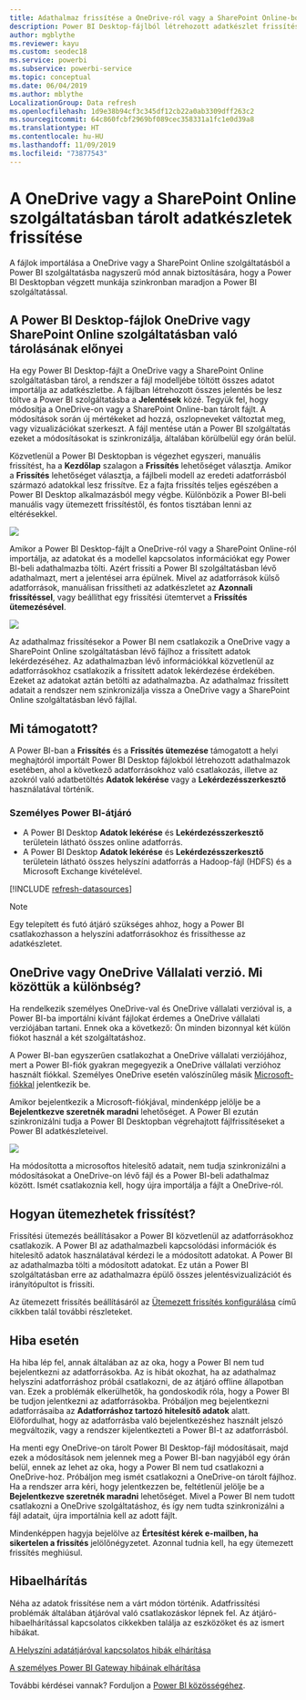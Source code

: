```yaml
---
title: Adathalmaz frissítése a OneDrive-ról vagy a SharePoint Online-ból
description: Power BI Desktop-fájlból létrehozott adatkészlet frissítése a OneDrive vagy a SharePoint Online szolgáltatásban
author: mgblythe
ms.reviewer: kayu
ms.custom: seodec18
ms.service: powerbi
ms.subservice: powerbi-service
ms.topic: conceptual
ms.date: 06/04/2019
ms.author: mblythe
LocalizationGroup: Data refresh
ms.openlocfilehash: 1d9e38b94cf3c345df12cb22a0ab3309dff263c2
ms.sourcegitcommit: 64c860fcbf2969bf089cec358331a1fc1e0d39a8
ms.translationtype: HT
ms.contentlocale: hu-HU
ms.lasthandoff: 11/09/2019
ms.locfileid: "73877543"
---
```

# <a name="refresh-a-dataset-stored-on-onedrive-or-sharepoint-online"></a>A OneDrive vagy a SharePoint Online szolgáltatásban tárolt adatkészletek frissítése
A fájlok importálása a OneDrive vagy a SharePoint Online szolgáltatásból a Power BI szolgáltatásba nagyszerű mód annak biztosítására, hogy a Power BI Desktopban végzett munkája szinkronban maradjon a Power BI szolgáltatással.

## <a name="advantages-of-storing-a-power-bi-desktop-file-on-onedrive-or-sharepoint-online"></a>A Power BI Desktop-fájlok OneDrive vagy SharePoint Online szolgáltatásban való tárolásának előnyei
Ha egy Power BI Desktop-fájlt a OneDrive vagy a SharePoint Online szolgáltatásban tárol, a rendszer a fájl modelljébe töltött összes adatot importálja az adatkészletbe. A fájlban létrehozott összes jelentés be lesz töltve a Power BI szolgáltatásba a **Jelentések** közé. Tegyük fel, hogy módosítja a OneDrive-on vagy a SharePoint Online-ban tárolt fájlt. A módosítások során új mértékeket ad hozzá, oszlopneveket változtat meg, vagy vizualizációkat szerkeszt. A fájl mentése után a Power BI szolgáltatás ezeket a módosításokat is szinkronizálja, általában körülbelül egy órán belül.

Közvetlenül a Power BI Desktopban is végezhet egyszeri, manuális frissítést, ha a **Kezdőlap** szalagon a **Frissítés** lehetőséget választja. Amikor a **Frissítés** lehetőséget választja, a fájlbeli modell az eredeti adatforrásból származó adatokkal lesz frissítve. Ez a fajta frissítés teljes egészében a Power BI Desktop alkalmazásból megy végbe. Különbözik a Power BI-beli manuális vagy ütemezett frissítéstől, és fontos tisztában lenni az eltérésekkel.

![](media/refresh-desktop-file-onedrive/pbix-refresh.png)

Amikor a Power BI Desktop-fájlt a OneDrive-ról vagy a SharePoint Online-ról importálja, az adatokat és a modellel kapcsolatos információkat egy Power BI-beli adathalmazba tölti. Azért frissíti a Power BI szolgáltatásban lévő adathalmazt, mert a jelentései arra épülnek. Mivel az adatforrások külső adatforrások, manuálisan frissítheti az adatkészletet az **Azonnali frissítéssel**, vagy beállíthat egy frissítési ütemtervet a **Frissítés ütemezésével**. 

![](media/refresh-desktop-file-onedrive/powerbi-service-refresh.png)

Az adathalmaz frissítésekor a Power BI nem csatlakozik a OneDrive vagy a SharePoint Online szolgáltatásban lévő fájlhoz a frissített adatok lekérdezéséhez. Az adathalmazban lévő információkkal közvetlenül az adatforrásokhoz csatlakozik a frissített adatok lekérdezése érdekében. Ezeket az adatokat aztán betölti az adathalmazba. Az adathalmaz frissített adatait a rendszer nem szinkronizálja vissza a OneDrive vagy a SharePoint Online szolgáltatásban lévő fájllal.

## <a name="whats-supported"></a>Mi támogatott?
A Power BI-ban a **Frissítés** és a **Frissítés ütemezése** támogatott a helyi meghajtóról importált Power BI Desktop fájlokból létrehozott adathalmazok esetében, ahol a következő adatforrásokhoz való csatlakozás, illetve az azokról való adatbetöltés **Adatok lekérése** vagy a **Lekérdezésszerkesztő** használatával történik.

### <a name="power-bi-gateway---personal"></a>Személyes Power BI-átjáró
* A Power BI Desktop **Adatok lekérése** és **Lekérdezésszerkesztő** területein látható összes online adatforrás.
* A Power BI Desktop **Adatok lekérése** és **Lekérdezésszerkesztő** területein látható összes helyszíni adatforrás a Hadoop-fájl (HDFS) és a Microsoft Exchange kivételével.

<!-- Refresh Data sources-->
[!INCLUDE [refresh-datasources](./includes/refresh-datasources.md)]

> [!NOTE]
> Egy telepített és futó átjáró szükséges ahhoz, hogy a Power BI csatlakozhasson a helyszíni adatforrásokhoz és frissíthesse az adatkészletet.
> 
> 

## <a name="onedrive-or-onedrive-for-business-whats-the-difference"></a>OneDrive vagy OneDrive Vállalati verzió. Mi közöttük a különbség?
Ha rendelkezik személyes OneDrive-val és OneDrive vállalati verzióval is, a Power BI-ba importálni kívánt fájlokat érdemes a OneDrive vállalati verziójában tartani. Ennek oka a következő: Ön minden bizonnyal két külön fiókot használ a két szolgáltatáshoz.

A Power BI-ban egyszerűen csatlakozhat a OneDrive vállalati verziójához, mert a Power BI-fiók gyakran megegyezik a OneDrive vállalati verzióhoz használt fiókkal. Személyes OneDrive esetén valószínűleg másik [Microsoft-fiókkal](https://account.microsoft.com) jelentkezik be.

Amikor bejelentkezik a Microsoft-fiókjával, mindenképp jelölje be a **Bejelentkezve szeretnék maradni** lehetőséget. A Power BI ezután szinkronizálni tudja a Power BI Desktopban végrehajtott fájlfrissítéseket a Power BI adatkészleteivel.

![](media/refresh-desktop-file-onedrive/refresh_signin_keepmesignedin.png)

Ha módosította a microsoftos hitelesítő adatait, nem tudja szinkronizálni a módosításokat a OneDrive-on lévő fájl és a Power BI-beli adathalmaz között. Ismét csatlakoznia kell, hogy újra importálja a fájlt a OneDrive-ról.

## <a name="how-do-i-schedule-refresh"></a>Hogyan ütemezhetek frissítést?
Frissítési ütemezés beállításakor a Power BI közvetlenül az adatforrásokhoz csatlakozik. A Power BI az adathalmazbeli kapcsolódási információk és hitelesítő adatok használatával kérdezi le a módosított adatokat. A Power BI az adathalmazba tölti a módosított adatokat. Ez után a Power BI szolgáltatásban erre az adathalmazra épülő összes jelentésvizualizációt és irányítópultot is frissíti.

Az ütemezett frissítés beállításáról az [Ütemezett frissítés konfigurálása](refresh-scheduled-refresh.md) című cikkben talál további részleteket.

## <a name="when-things-go-wrong"></a>Hiba esetén
Ha hiba lép fel, annak általában az az oka, hogy a Power BI nem tud bejelentkezni az adatforrásokba. Az is hibát okozhat, ha az adathalmaz helyszíni adatforráshoz próbál csatlakozni, de az átjáró offline állapotban van. Ezek a problémák elkerülhetők, ha gondoskodik róla, hogy a Power BI be tudjon jelentkezni az adatforrásokba. Próbáljon meg bejelentkezni adatforrásaiba az **Adatforráshoz tartozó hitelesítő adatok** alatt. Előfordulhat, hogy az adatforrásba való bejelentkezéshez használt jelszó megváltozik, vagy a rendszer kijelentkezteti a Power BI-t az adatforrásból.

Ha menti egy OneDrive-on tárolt Power BI Desktop-fájl módosításait, majd ezek a módosítások nem jelennek meg a Power BI-ban nagyjából egy órán belül, ennek az lehet az oka, hogy a Power BI nem tud csatlakozni a OneDrive-hoz. Próbáljon meg ismét csatlakozni a OneDrive-on tárolt fájlhoz. Ha a rendszer arra kéri, hogy jelentkezzen be, feltétlenül jelölje be a **Bejelentkezve szeretnék maradni** lehetőséget. Mivel a Power BI nem tudott csatlakozni a OneDrive szolgáltatáshoz, és így nem tudta szinkronizálni a fájl adatait, újra importálnia kell az adott fájlt.

Mindenképpen hagyja bejelölve az **Értesítést kérek e-mailben, ha sikertelen a frissítés** jelölőnégyzetet. Azonnal tudnia kell, ha egy ütemezett frissítés meghiúsul.

## <a name="troubleshooting"></a>Hibaelhárítás
Néha az adatok frissítése nem a várt módon történik. Adatfrissítési problémák általában átjáróval való csatlakozáskor lépnek fel. Az átjáró-hibaelhárítással kapcsolatos cikkekben találja az eszközöket és az ismert hibákat.

[A Helyszíni adatátjáróval kapcsolatos hibák elhárítása](service-gateway-onprem-tshoot.md)

[A személyes Power BI Gateway hibáinak elhárítása](service-admin-troubleshooting-power-bi-personal-gateway.md)

További kérdései vannak? Forduljon a [Power BI közösségéhez](https://community.powerbi.com/).

